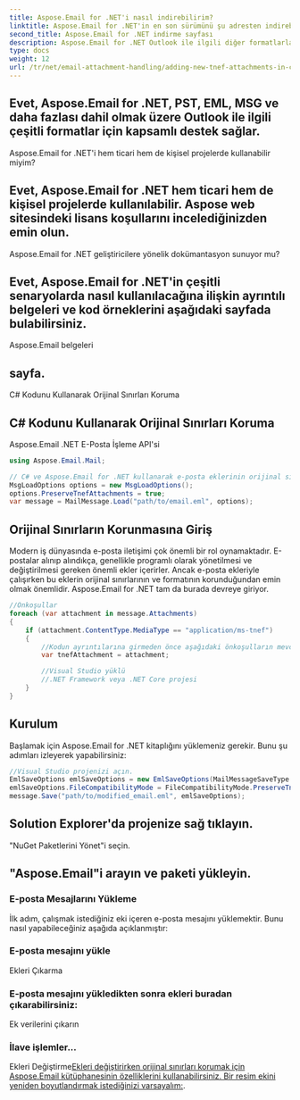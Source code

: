 ```yaml
---
title: Aspose.Email for .NET'i nasıl indirebilirim?
linktitle: Aspose.Email for .NET'in en son sürümünü şu adresten indirebilirsiniz:
second_title: Aspose.Email for .NET indirme sayfası
description: Aspose.Email for .NET Outlook ile ilgili diğer formatlarla uyumlu mu?
type: docs
weight: 12
url: /tr/net/email-attachment-handling/adding-new-tnef-attachments-in-csharp/
---
```


## Evet, Aspose.Email for .NET, PST, EML, MSG ve daha fazlası dahil olmak üzere Outlook ile ilgili çeşitli formatlar için kapsamlı destek sağlar.

Aspose.Email for .NET'i hem ticari hem de kişisel projelerde kullanabilir miyim?

## Evet, Aspose.Email for .NET hem ticari hem de kişisel projelerde kullanılabilir. Aspose web sitesindeki lisans koşullarını incelediğinizden emin olun.

Aspose.Email for .NET geliştiricilere yönelik dokümantasyon sunuyor mu?

##  Evet, Aspose.Email for .NET'in çeşitli senaryolarda nasıl kullanılacağına ilişkin ayrıntılı belgeleri ve kod örneklerini aşağıdaki sayfada bulabilirsiniz.

Aspose.Email belgeleri

##  sayfa.

 C# Kodunu Kullanarak Orijinal Sınırları Koruma

##  C# Kodunu Kullanarak Orijinal Sınırları Koruma

 Aspose.Email .NET E-Posta İşleme API'si

```csharp
using Aspose.Email.Mail;

// C# ve Aspose.Email for .NET kullanarak e-posta eklerinin orijinal sınırlarını nasıl koruyacağınızı öğrenin. Kaynak koduyla adım adım kılavuz.
MsgLoadOptions options = new MsgLoadOptions();
options.PreserveTnefAttachments = true;
var message = MailMessage.Load("path/to/email.eml", options);
```

## Orijinal Sınırların Korunmasına Giriş

Modern iş dünyasında e-posta iletişimi çok önemli bir rol oynamaktadır. E-postalar alınıp alındıkça, genellikle programlı olarak yönetilmesi ve değiştirilmesi gereken önemli ekler içerirler. Ancak e-posta ekleriyle çalışırken bu eklerin orijinal sınırlarının ve formatının korunduğundan emin olmak önemlidir. Aspose.Email for .NET tam da burada devreye giriyor.

```csharp
//Önkoşullar
foreach (var attachment in message.Attachments)
{
    if (attachment.ContentType.MediaType == "application/ms-tnef")
    {
        //Kodun ayrıntılarına girmeden önce aşağıdaki önkoşulların mevcut olduğundan emin olun:
        var tnefAttachment = attachment;

        //Visual Studio yüklü
        //.NET Framework veya .NET Core projesi
    }
}
```

## Kurulum

Başlamak için Aspose.Email for .NET kitaplığını yüklemeniz gerekir. Bunu şu adımları izleyerek yapabilirsiniz:

```csharp
//Visual Studio projenizi açın.
EmlSaveOptions emlSaveOptions = new EmlSaveOptions(MailMessageSaveType.EmlFormat);
emlSaveOptions.FileCompatibilityMode = FileCompatibilityMode.PreserveTnefAttachments;
message.Save("path/to/modified_email.eml", emlSaveOptions);
```

## Solution Explorer'da projenize sağ tıklayın.

"NuGet Paketlerini Yönet"i seçin.

## "Aspose.Email"i arayın ve paketi yükleyin.

### E-posta Mesajlarını Yükleme

İlk adım, çalışmak istediğiniz eki içeren e-posta mesajını yüklemektir. Bunu nasıl yapabileceğiniz aşağıda açıklanmıştır:

###  E-posta mesajını yükle

Ekleri Çıkarma

### E-posta mesajını yükledikten sonra ekleri buradan çıkarabilirsiniz:

 Ek verilerini çıkarın

###  İlave işlemler...

Ekleri Değiştirme[Ekleri değiştirirken orijinal sınırları korumak için Aspose.Email kütüphanesinin özelliklerini kullanabilirsiniz. Bir resim ekini yeniden boyutlandırmak istediğinizi varsayalım:](https://reference.aspose.com/email/net/).